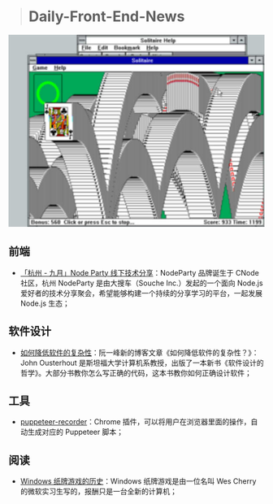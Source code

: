 > # Daily-Front-End-News

[![cover][img]][link]

[img]: https://github.com/fengshangwuqi/Daily-Front-End-News/blob/master/history/2018/09/10/cover.jpg "Windows 纸牌游戏的历史"
[link]: https://www.filfre.net/2018/08/the-games-of-windows/

## 前端

- [「杭州 - 九月」Node Party 线下技术分享](https://cnodejs.org/topic/5b911f1837b3005a0b0e6c16)：NodeParty 品牌诞生于 CNode 社区，杭州 NodeParty 是由大搜车（Souche Inc.）发起的一个面向 Node.js 爱好者的技术分享聚会，希望能够构建一个持续的分享学习的平台，一起发展 Node.js 生态；

## 软件设计

- [如何降低软件的复杂性](http://www.ruanyifeng.com/blog/2018/09/complexity.html)：阮一峰新的博客文章《如何降低软件的复杂性？》：John Ousterhout 是斯坦福大学计算机系教授，出版了一本新书《软件设计的哲学》。大部分书教你怎么写正确的代码，这本书教你如何正确设计软件；

## 工具

- [puppeteer-recorder](https://chrome.google.com/webstore/detail/puppeteer-recorder/djeegiggegleadkkbgopoonhjimgehda)：Chrome 插件，可以将用户在浏览器里面的操作，自动生成对应的 Puppeteer 脚本；

## 阅读

- [Windows 纸牌游戏的历史](https://www.filfre.net/2018/08/the-games-of-windows/)：Windows 纸牌游戏是由一位名叫 Wes Cherry 的微软实习生写的，报酬只是一台全新的计算机；
